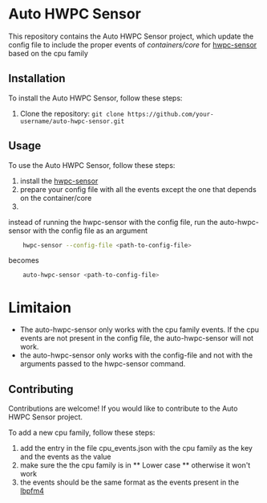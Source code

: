 # Auto HWPC Sensor

This repository contains the Auto HWPC Sensor project, which update the config file to include the proper events of *containers/core* for [hwpc-sensor](https://powerapi.org/reference/sensors/hwpc-sensor/) based on the cpu family 


## Installation

To install the Auto HWPC Sensor, follow these steps:

1. Clone the repository: `git clone https://github.com/your-username/auto-hwpc-sensor.git`


## Usage

To use the Auto HWPC Sensor, follow these steps:
1. install the [hwpc-sensor](https://powerapi.org/reference/sensors/hwpc-sensor/)
2. prepare your config file with all the events except the one that depends on the container/core
3. 
 instead of running the hwpc-sensor with the config file, run the auto-hwpc-sensor with the config file as an argument

```bash
    hwpc-sensor --config-file <path-to-config-file>
```
becomes 

```bash
    auto-hwpc-sensor <path-to-config-file>
```

# Limitaion 
- The auto-hwpc-sensor only works with the cpu family events. If the cpu events are not present in the config file, the auto-hwpc-sensor will not work.
- the auto-hwpc-sensor only works with the config-file and not with the arguments passed to the hwpc-sensor command.

## Contributing

Contributions are welcome! If you would like to contribute to the Auto HWPC Sensor project. 

To add a new cpu family, follow these steps:

1. add the entry in the file cpu_events.json with the cpu family as the key and the events as the value
2. make sure the the cpu family is in ** Lower case ** otherwise it won't work 
3. the events should be the same format as the events present in the [lbpfm4](https://github.com/gfieni/libpfm4)


